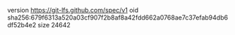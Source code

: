 version https://git-lfs.github.com/spec/v1
oid sha256:679f6313a520a03cf907f2b8af8a42fdd662a0768ae7c37efab94db6df52b4e2
size 24642
